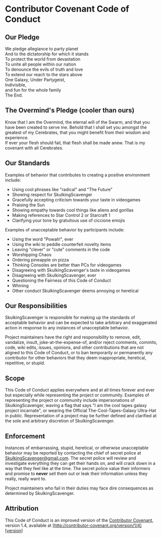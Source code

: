 # Contributor Covenant Code of Conduct

## Our Pledge
We pledge allegiance to party planet<br>
And to the dictatorship for which it stands<br>
To protect the world from devastation<br>
To unite all people within our nation<br>
To denounce the evils of truth and love<br>
To extend our reach to the stars above<br>
One Galaxy, Under Partygeist,<br>
Indivisible,<br>
and fun for the whole family<br>
The End.

## The Overmind's Pledge (cooler than ours)

Know that I am the Overmind, the eternal will of the Swarm, and that you have been created to serve me. Behold that I shall set you amongst the greatest of my Cerebrates, that you might benefit from their wisdom and experience.<br>
If ever your flesh should fail, that flesh shall be made anew. That is my covenant with all Cerebrates.<br>

## Our Standards

Examples of behavior that contributes to creating a positive environment include:

* Using cool phrases like "radical" and "The Future"
* Showing respect for SkulkingScavenger
* Gracefully accepting criticism towards your taste in videogames
* Praising the Sun
* Showing empathy towards cool things like aliens and gorillas
* Making references to Star Control 2 or Starcraft 1
* Clarifying your tone by gratuitous use of ciccione emojis

Examples of unacceptable behavior by participants include:

* Using the word "Powah!", ever
* Using the wiki to peddle counterfeit novelty items 
* Leaving "clever" or "cute" comments in the code
* Worshipping Chaos
* Ordering pineapple on pizza
* Thinking Consoles are better than PCs for videogames
* Disagreeing with SkulkingScavenger's taste in videogames
* Disagreeing with SkulkingScavenger, ever
* Questioning the Fairness of this Code of Conduct
* Whining
* Other conduct SkulkingScavenger deems annoying or heretical

## Our Responsibilities

SkulkingScavenger is responsible for making up the standards of acceptable behavior and can be expected to take arbitrary and exaggerated action in response to any instances of unacceptable behavior.

Project maintainers have the right and responsibility to remove, edit, vandalize, insult, joke-at-the-expense-of, and/or reject comments, commits, code, wiki edits, issues, opinions, and other contributions that are not aligned to this Code of Conduct, or to ban temporarily or permanently any contributor for other behaviors that they deem inappropriate, heretical, repetitive, or stupid.

## Scope

This Code of Conduct applies everywhere and at all times forever and ever but especially while representing the project or community. 
Examples of representing the project or community include impersonations of SkulkingScavenger, waving a flag that says "I am the cool tapes galaxy project incarnate", or wearing the Official The-Cool-Tapes-Galaxy Ultra-Hat in public. 
Representation of a project may be further defined and clarified at the sole and arbitrary discretion of SkulkingScavenger.

## Enforcement

Instances of embarrassing, stupid, heretical, or otherwise unacceptable behavior may be reported by contacting the chief of secret police at SkulkingScavenger@gmail.com. The secret police will review and investigate everything they can get their hands on, and will crack down in a way that they feel like at the time. 
The secret police value their informers and promise to **never** sell them out or leak their information unless they really, really want to.

Project maintainers who fail in their duties may face dire consequences as determined by SkulkingScavenger.

## Attribution

This Code of Conduct is an improved version of the [Contributor Covenant][homepage], version 1.4, available at [http://contributor-covenant.org/version/1/4][version]

[homepage]: http://contributor-covenant.org
[version]: http://contributor-covenant.org/version/1/4/
